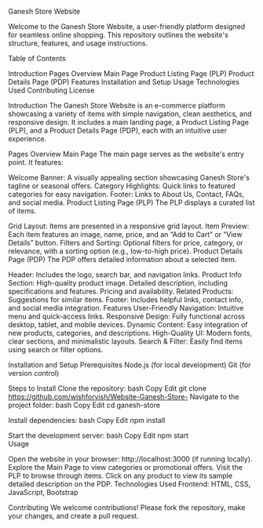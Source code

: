 Ganesh Store Website

Welcome to the Ganesh Store Website, a user-friendly platform designed for seamless online shopping. This repository outlines the website's structure, features, and usage instructions.

Table of Contents

Introduction
Pages Overview
Main Page
Product Listing Page (PLP)
Product Details Page (PDP)
Features
Installation and Setup
Usage
Technologies Used
Contributing
License


Introduction
The Ganesh Store Website is an e-commerce platform showcasing a variety of items with simple navigation, clean aesthetics, and responsive design. It includes a main landing page, a Product Listing Page (PLP), and a Product Details Page (PDP), each with an intuitive user experience.

Pages Overview
Main Page
The main page serves as the website's entry point. It features:

Welcome Banner: A visually appealing section showcasing Ganesh Store's tagline or seasonal offers.
Category Highlights: Quick links to featured categories for easy navigation.
Footer: Links to About Us, Contact, FAQs, and social media.
Product Listing Page (PLP)
The PLP displays a curated list of items.

Grid Layout: Items are presented in a responsive grid layout.
Item Preview: Each item features an image, name, price, and an “Add to Cart” or “View Details” button.
Filters and Sorting: Optional filters for price, category, or relevance, with a sorting option (e.g., low-to-high price).
Product Details Page (PDP)
The PDP offers detailed information about a selected item.

Header: Includes the logo, search bar, and navigation links.
Product Info Section:
High-quality product image.
Detailed description, including specifications and features.
Pricing and availability.
Related Products: Suggestions for similar items.
Footer: Includes helpful links, contact info, and social media integration.
Features
User-Friendly Navigation: Intuitive menu and quick-access links.
Responsive Design: Fully functional across desktop, tablet, and mobile devices.
Dynamic Content: Easy integration of new products, categories, and descriptions.
High-Quality UI: Modern fonts, clear sections, and minimalistic layouts.
Search & Filter: Easily find items using search or filter options.


Installation and Setup
Prerequisites
Node.js (for local development)
Git (for version control)

Steps to Install
Clone the repository:
bash
Copy
Edit
git clone https://github.com/wishforvish/Website-Ganesh-Store- 
Navigate to the project folder:
bash
Copy
Edit
cd ganesh-store  

Install dependencies:
bash
Copy
Edit
npm install  

Start the development server:
bash
Copy
Edit
npm start  
Usage

Open the website in your browser: http://localhost:3000 (if running locally).
Explore the Main Page to view categories or promotional offers.
Visit the PLP to browse through items.
Click on any product to view its sample detailed description on the PDP.
Technologies Used
Frontend: HTML, CSS, JavaScript, Bootstrap

Contributing
We welcome contributions! Please fork the repository, make your changes, and create a pull request.
